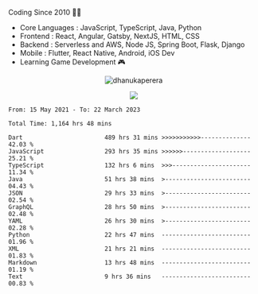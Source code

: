 

<!--
**dhanukaperera/dhanukaperera** is a ✨ _special_ ✨ repository because its `README.md` (this file) appears on your GitHub profile.

### Hi there 👋

Here are some ideas to get you started:

- 🔭 I’m currently working on ...
- 🌱 I’m currently learning ...
- 👯 I’m looking to collaborate on ...
- 🤔 I’m looking for help with ...
- 💬 Ask me about ...
- 📫 How to reach me: ...
- 😄 Pronouns: ...
- ⚡ Fun fact: ...




<p align="center">
<img alig src="https://github-profile-trophy.vercel.app/?username=dhanukaperera&margin-w=8&column=4&theme=darkhub&no-frame=true" alt="github trophies" />
</p>

<p align="center"><img src="https://github-readme-stats.vercel.app/api/top-langs/?username=dhanukaperera&layout=compact&hide=makefile&theme=prussian" alt="Most used languages" /></p>

<p align="center"><img src="https://github-readme-stats.vercel.app/api?username=dhanukaperera&show_icons=true&count_private=true&hide=issues,contribs&theme=prussian" alt="GitHub stats" /></p>

-->



Coding Since 2010 👨‍💻

* Core Languages : JavaScript, TypeScript, Java, Python
* Frontend : React, Angular, Gatsby, NextJS, HTML, CSS
* Backend : Serverless and AWS, Node JS, Spring Boot, Flask, Django 
* Mobile : Flutter, React Native, Android, iOS Dev
* Learning Game Development 🎮 


<p align="center"><img src="https://github-readme-streak-stats.herokuapp.com/?user=dhanukaperera&theme=prussian" alt="dhanukaperera" /></p>


<p align="center" ><a href="https://github.com/dhanukaperera/github-readme-stats"><img align="center" src="https://github-readme-stats.vercel.app/api/top-langs/?username=dhanukaperera&layout=compact&theme=prussian&hide_border=false&langs_count=10" /></a>
</p>


<!--START_SECTION:waka-->

```text
From: 15 May 2021 - To: 22 March 2023

Total Time: 1,164 hrs 48 mins

Dart                       489 hrs 31 mins >>>>>>>>>>>--------------   42.03 %
JavaScript                 293 hrs 35 mins >>>>>>-------------------   25.21 %
TypeScript                 132 hrs 6 mins  >>>----------------------   11.34 %
Java                       51 hrs 38 mins  >------------------------   04.43 %
JSON                       29 hrs 33 mins  >------------------------   02.54 %
GraphQL                    28 hrs 50 mins  >------------------------   02.48 %
YAML                       26 hrs 30 mins  >------------------------   02.28 %
Python                     22 hrs 47 mins  -------------------------   01.96 %
XML                        21 hrs 21 mins  -------------------------   01.83 %
Markdown                   13 hrs 48 mins  -------------------------   01.19 %
Text                       9 hrs 36 mins   -------------------------   00.83 %
```

<!--END_SECTION:waka-->
